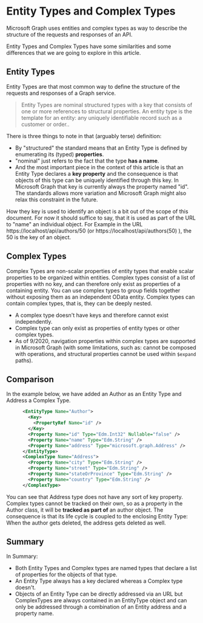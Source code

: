 ﻿# Entity Types and Complex Types

Microsoft Graph uses entities and complex types as way to describe the structure of the requests and responses of an API.

Entity Types and Complex Types have some similarities and some differences that we are going to explore in this article.

## Entity Types

Entity Types are that most common way to define the structure of the requests and responses of a Graph service.

> Entity Types are nominal structured types with a key that consists of one or more references to structural properties. An entity type is the template for an entity: any uniquely identifiable record such as a customer or order..

There is three things to note in that (arguably terse) definition:

- By "structured" the standard means that an Entity Type is defined by enumerating its (typed) **properties**.
- "nominal" just refers to the fact that the type **has a name**.
- And the most important piece in the context of this article is that an Entity Type declares a **key property** and the consequence is that objects of this type can be uniquely identified through this key. In Microsoft Graph that key is currently always the property named "id". The standards allows more variation and Microsoft Graph might also relax this constraint in the future.

How they key is used to identify an object is a bit out of the scope of this document. For now it should suffice to say, that it is used as part of the URL to "name" an individual object. For Example in the URL https://localhost/api/authors/50 (or https://localhost/api/authors(50) ), the 50 is the key of an object.

## Complex Types

Complex Types are non-scalar properties of entity types that enable scalar properties to be organized within entities. Complex types consist of a list of properties with no key, and can therefore only exist as properties of a containing entity. You can use complex types to group fields together without exposing them as an independent OData entity. Complex types can contain complex types, that is, they can be deeply nested.

- A complex type doesn't have keys and therefore cannot exist independently.
- Complex type can only exist as properties of entity types or other complex types.
- As of 9/2020, navigation properties within complex types are supported in Microsoft Graph (with some limitations, such as: cannot be composed with operations, and structural properties cannot be used within `$expand` paths).

## Comparison

In the example below, we have added an Author as an Entity Type and Address a Complex Type.

```XML
      <EntityType Name="Author">
        <Key>
          <PropertyRef Name="id" />
        </Key>
        <Property Name="id" Type="Edm.Int32" Nullable="false" />
        <Property Name="name" Type="Edm.String" />
        <Property Name="address" Type="microsoft.graph.Address" />
      </EntityType>
      <ComplexType Name="Address">
        <Property Name="city" Type="Edm.String" />
        <Property Name="street" Type="Edm.String" />
        <Property Name="stateOrProvince" Type="Edm.String" />
        <Property Name="country" Type="Edm.String" />
      </ComplexType>
```

You can see that Address type does not have any sort of key property. Complex types cannot be tracked on their own, so as a property in the Author class, it will be **tracked as part of** an author object. The consequence is that its life cycle is coupled to the enclosing Entity Type: When the author gets deleted, the address gets deleted as well.

## Summary

In Summary:

- Both Entity Types and Complex types are named types that declare a list of properties for the objects of that type.
- An Entity Type always has a key declared whereas a Complex type doesn't.
- Objects of an Entity Type can be directly addressed via an URL but ComplexTypes are always contained in an EntityType object and can only be addressed through a combination of an Entity address and a property name.
